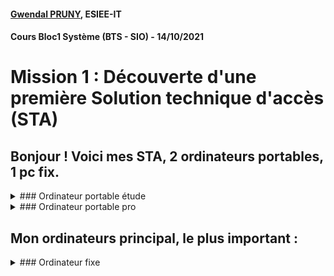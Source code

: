 #### [Gwendal PRUNY](mailto:gwendal.pruny@gmail.com), ESIEE-IT
#### Cours Bloc1 Système (BTS - SIO) - 14/10/2021

# Mission 1 : Découverte d'une première Solution technique d'accès (STA)


## Bonjour ! Voici mes STA, 2 ordinateurs portables, 1 pc fix.

<details><summary>### Ordinateur portable étude </summary>

 
**MARQUE :** 

ASUS ZENBOOK DUO

**COMPOSANTS :**
- PROCESSEUR : I7 11 génération
- CARTE GRAPHIQUE : Intel Iris X
- RAM : 32 Go 
- 1 To SSD
- 2 Ecran tactile

**CONNECTIQUES :**
- 1 DCIN
- 2 USB
- 1 HDMI
- 1 Type C
- 1 Jack
- Carte SD

**OS :**
Ubuntu 20.04.3 LTS

**SOFTWARE :**
- draw.io
- LibreOffice Suite
- Slack
- Discord
- Spootify
- VSCode
- Brave
- Dbeaver
- Git Kraken

**POSSIBILITER D'EVOLUTION :**
- MATERIEL : 
    - [x] 32 -> 64 Go
    - [x] nvme 128 Go
- LOGICIELLE : 
    - [x] Ubuntu forever

**INFO SUPPLEMENTAIRE :**
- A revendre

![ASUS ZENBOOK](https://i2.wp.com/laptopmedia.com/wp-content/uploads/2019/11/asuszenbookduoux481featured.jpg?ssl=1)




</details>


<details><summary>### Ordinateur portable pro</summary>


**MARQUE :** DELL XPS 15

**COMPOSANTS :**
- PROCESSEUR : Intel Core i7-10885H
- CARTE GRAPHIQUE : NVIDIA GeForce GTX 1650 Ti
- RAM : 32 Go 
- 2 To HDD
- 256 Go SSD

**CONNECTIQUES :**
- 3 Type C
- 1 Jack
- Carte SD

**OS :**
Ubuntu 20.04.3 LTS

**SOFTWARE :**
- draw.io
- LibreOffice Suite
- Slack
- Discord
- Spootify
- VSCode
- Brave
- Dbeaver
- Git Kraken


**POSSIBILITER D'EVOLUTION :**
- MATERIEL :
    - [x] 32 -> 64 Go
- LOGICIELLE :
    - [x] Ubuntu forever

**INFO SUPPLEMENTAIRE :**
- AUCUN USB
- CHARGE TYPE C

![DELL XPS15](https://hitech-world.net/wp-content/uploads/2020/04/k976GJLUC9iNfC5orutNqk.jpg)

</details>


## Mon ordinateurs principal, le plus important :

<details><summary>### Ordinateur fixe</summary>


**MARQUE :**    - Marque : Intel, Amd, Gigabyte, Asus, Msi, HyperX, Corsair, Seagate, Be quiet, crucial, Nvidia
                - Pc montée et composant choisi par mes soins 

**COMPOSANTS :**
- PROCESSEUR : Intel Core ryzen 5 10700x
- CARTE GRAPHIQUE : NVIDIA GeForce RTX 2080
- RAM : 32 Go 3200 Mghz
- 2 To HDD Seagate
- 1 To HDD crucial
- 1 To SSD crucial
- 256 Go NVME crucial
- Carte Wifi Tp Link


**CONNECTIQUES :**
- 1 Type C
- 3 Jack
- Sd card reader
- 4 usb + hub ( 6 USB + 1 micro sd + sd) 
- 1 hdmi
- 2 dp
- 1 vga


**OS :**
Windows 11 last ver

**SOFTWARE INSTALLES :**
- LibreOffice Suite
- Slack
- Discord
- Spotify
- VSCode
- Brave
- Dbeaver
- Adobe Suite
- InteliJ
- Git Desktop
- Netflix
- ...A lot more


**POSSIBILITER D'EVOLUTION :**
- MATERIEL :
    RAM :
        - [x] 32 -> 64 Go
            - [x] 8 -> 16 Go
            - [x] 8 -> 16 Go
            - [x] 8 -> 16 Go
            - [x] 8 -> 16 Go
- LOGICIELLE :
    - [x] Passage sur Linux, double boot incoming

**INFO SUPPLEMENTAIRE :**
- Ecran :
    - HP 27 Pouce en mode paysage
    - Asus 24 POouce en mode portrait
- Clavier bluetooth logitech
- Souri bluetooth logitech
- Casque Razer 
- Ecouteur bluetooth JBL
- 2 Enceinte Cabasse à 750 watt respectif ( 1k500 WATT )
- Amplificateur Skytech 1500 w


</details>




